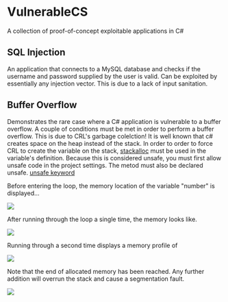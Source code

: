 # VulnerableCS
A collection of proof-of-concept exploitable applications in C#

## SQL Injection

  An application that connects to a MySQL database and checks if the username and password supplied by the user is valid. Can be exploited by essentially any injection vector. This is due to a lack of input sanitation.

## Buffer Overflow

  Demonstrates the rare case where a C# application is vulnerable to a buffer overflow. A couple of conditions must be met in order to perform a buffer overflow. This is due to CRL's garbage colelction! It is well known that c# creates space on the heap instead of the stack. In order to order to force CRL to create the variable on the stack, 
[stackalloc](https://msdn.microsoft.com/en-us/library/cx9s2sy4.aspx)
must be used in the variable's definition. Because this is considered unsafe, you must first allow unsafe code in the project settings. The metod must also be declared unsafe. [unsafe keyword](https://msdn.microsoft.com/en-us/library/chfa2zb8.aspx)


Before entering the loop, the memory location of the variable "number" is displayed...

![](http://imgur.com/pCu8tFD.jpg)


After running through the loop a single time, the memory looks like.

![](http://imgur.com/MW7SrMQ.jpg)

Running through a second time displays a memory profile of

![](http://imgur.com/8Q57e5k.jpg)

Note that the end of allocated memory has been reached. Any further addition will overrun the stack and cause a segmentation fault.

![](http://imgur.com/sDZwBdR.jpg)


  
